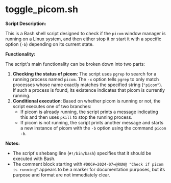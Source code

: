 # toggle_picom.sh

**Script Description:**

This is a Bash shell script designed to check if the `picom` window manager is running on a Linux system, and then either stop it or start it with a specific option (`-b`) depending on its current state.

**Functionality:**

The script's main functionality can be broken down into two parts:

1. **Checking the status of picom**: The script uses `pgrep` to search for a running process named `picom`. The `-x` option tells `pgrep` to only match processes whose name exactly matches the specified string (`"picom"`). If such a process is found, its existence indicates that picom is currently running.
2. **Conditional execution**: Based on whether picom is running or not, the script executes one of two branches:
	* If picom is already running, the script prints a message indicating this and then uses `pkill` to stop the running process.
	* If picom is not running, the script prints another message and starts a new instance of picom with the `-b` option using the command `picom -b`.

**Notes:**

* The script's shebang line (`#!/bin/bash`) specifies that it should be executed with Bash.
* The comment block starting with `#DOC#=2024-07=@RUN@ "Check if picom is running"` appears to be a marker for documentation purposes, but its purpose and format are not immediately clear.